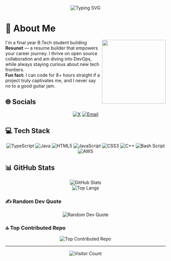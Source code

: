 <p align="center">
  <img src="https://readme-typing-svg.herokuapp.com?lines=Hello+World!+I'm+Prayush09.;I'm+a+final+year+B.Tech+student+building+Resunet.;I+love+open+source+and+exploring+DevOps+&center=true&size=22&pause=1000" alt="Typing SVG" />
</p>

# 💫 About Me
<img align="right" src="https://media.giphy.com/media/3oEjI6SIIHBdRxXI40/giphy.gif" width="200" />

I'm a final year B.Tech student building **Resunet** — a resume builder that empowers your career journey. I thrive on open source collaboration and am diving into DevOps, while always staying curious about new tech frontiers.  
**Fun fact:** I can code for 8+ hours straight if a project truly captivates me, and I never say no to a good guitar jam.

## 🌐 Socials
<p align="center">
  <a href="https://x.com/prayush_k"><img src="https://img.shields.io/badge/X-black.svg?logo=X&logoColor=white" alt="X" /></a>
  <a href="mailto:prayushgiri@gmail.com"><img src="https://img.shields.io/badge/Email-D14836?logo=gmail&logoColor=white" alt="Email" /></a>
</p>

## 💻 Tech Stack
<p align="center">
  <img src="https://img.shields.io/badge/TypeScript-%23007ACC.svg?style=for-the-badge&logo=typescript&logoColor=white" alt="TypeScript" />
  <img src="https://img.shields.io/badge/Java-%23ED8B00.svg?style=for-the-badge&logo=openjdk&logoColor=white" alt="Java" />
  <img src="https://img.shields.io/badge/HTML5-%23E34F26.svg?style=for-the-badge&logo=html5&logoColor=white" alt="HTML5" />
  <img src="https://img.shields.io/badge/JavaScript-%23323330.svg?style=for-the-badge&logo=javascript&logoColor=%23F7DF1E" alt="JavaScript" />
  <img src="https://img.shields.io/badge/CSS3-%231572B6.svg?style=for-the-badge&logo=css3&logoColor=white" alt="CSS3" />
  <img src="https://img.shields.io/badge/C++-%2300599C.svg?style=for-the-badge&logo=c%2B%2B&logoColor=white" alt="C++" />
  <img src="https://img.shields.io/badge/Bash_Script-%23121011.svg?style=for-the-badge&logo=gnu-bash&logoColor=white" alt="Bash Script" />
  <img src="https://img.shields.io/badge/AWS-%23FF9900.svg?style=for-the-badge&logo=amazon-aws&logoColor=white" alt="AWS" />
  <!-- Add more badges as needed -->
</p>

## 📊 GitHub Stats
<p align="center">
  <img src="https://github-readme-stats.vercel.app/api?username=Prayush09&theme=blue_navy&hide_border=false" alt="GitHub Stats" /><br/>
  <img src="https://github-readme-stats.vercel.app/api/top-langs/?username=Prayush09&theme=blue_navy&hide_border=false&layout=compact" alt="Top Langs" />
</p>

### ✍️ Random Dev Quote
<p align="center">
  <img src="https://quotes-github-readme.vercel.app/api?type=horizontal&theme=tokyonight" alt="Random Dev Quote" />
</p>

### 🔝 Top Contributed Repo
<p align="center">
  <img src="https://github-contributor-stats.vercel.app/api?username=Prayush09&limit=5&theme=blue_navy&combine_all_yearly_contributions=true" alt="Top Contributed Repo" />
</p>

---
<p align="center">
  <img src="https://visitcount.itsvg.in/api?id=Prayush09&icon=6&color=13" alt="Visitor Count" />
</p>

<!-- Proudly created with GPRM ( https://gprm.itsvg.in ) -->
